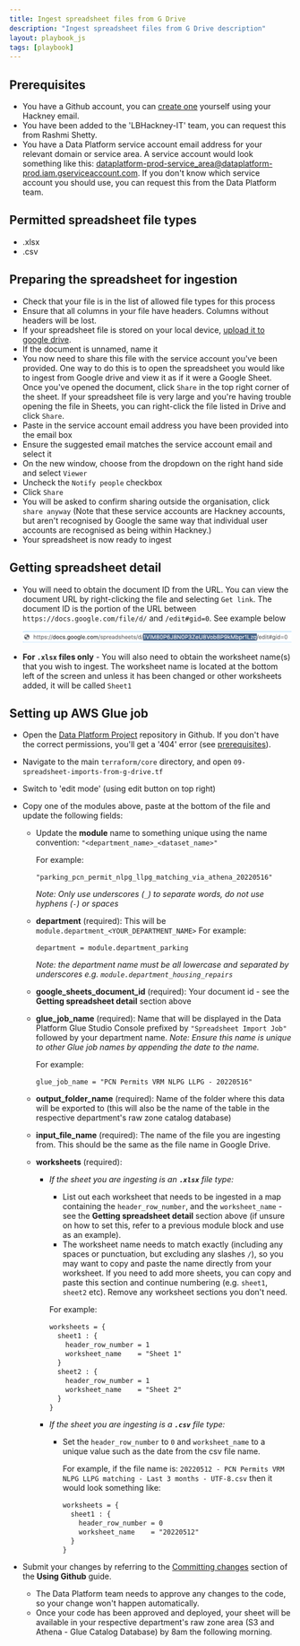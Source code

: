 ```yaml
---
title: Ingest spreadsheet files from G Drive
description: "Ingest spreadsheet files from G Drive description"
layout: playbook_js
tags: [playbook]
---
```


## Prerequisites

- You have a Github account, you can [create one][github_signup] yourself using your Hackney email.
- You have been added to the 'LBHackney-IT' team, you can request this from Rashmi Shetty.
- You have a Data Platform service account email address for your relevant domain or service area. A service account would look something like this: dataplatform-prod-service_area@dataplatform-prod.iam.gserviceaccount.com. If you don't know which service account you should use, you can request this from the Data Platform team.

## Permitted spreadsheet file types

- .xlsx
- .csv

## Preparing the spreadsheet for ingestion

- Check that your file is in the list of allowed file types for this process
- Ensure that all columns in your file have headers. Columns without headers will be lost.
- If your spreadsheet file is stored on your local device, [upload it to google drive](https://www.howtogeek.com/398570/how-to-import-an-excel-document-into-google-sheets/).
- If the document is unnamed, name it
- You now need to share this file with the service account you've been provided. One way to do this is to open the spreadsheet you would like to ingest from Google drive and view it as if it were a Google Sheet. Once you've opened the document, click `Share` in the top right corner of the sheet. If your spreadsheet file is very large and you're having trouble opening the file in Sheets, you can right-click the file listed in Drive and click `Share`.
- Paste in the service account email address you have been provided into the email box
- Ensure the suggested email matches the service account email and select it
- On the new window, choose from the dropdown on the right hand side and select `Viewer`
- Uncheck the `Notify people` checkbox
- Click `Share`
- You will be asked to confirm sharing outside the organisation, click `share anyway` (Note that these service accounts are Hackney accounts, but aren't recognised by Google the same way that individual user accounts are recognised as being within Hackney.)
- Your spreadsheet is now ready to ingest

## Getting spreadsheet detail

- You will need to obtain the document ID from the URL. 
  You can view the document URL by right-clicking the file and selecting `Get link`. 
  The document ID is the portion of the URL between `https://docs.google.com/file/d/` and `/edit#gid=0`. See example below

  ![spreadsheet id](../images/google_spreadsheet_id_example.png)

- **For `.xlsx` files only** - You will also need to obtain the worksheet name(s) that you wish to ingest.
  The worksheet name is located at the bottom left of the screen and unless it has been changed or other worksheets added, it will be called `Sheet1`

## Setting up AWS Glue job

- Open the [Data Platform Project](https://github.com/LBHackney-IT/data-platform) repository in Github. If you don't have the correct permissions, you'll get a '404' error (see [prerequisites](#prerequisites)).
- Navigate to the main `terraform/core` directory, and open `09-spreadsheet-imports-from-g-drive.tf`
- Switch to 'edit mode' (using edit button on top right)
- Copy one of the modules above, paste at the bottom of the file and update the following fields:

  -  Update the **module** name to something unique using the name convention: `"<department_name>_<dataset_name>"`
     
     For example: 
     ```
     "parking_pcn_permit_nlpg_llpg_matching_via_athena_20220516"
     ```
     *Note: Only use underscores (`_`) to separate words, do not use hyphens (`-`) or spaces* 
     
  - **department** (required): This will be `module.department_<YOUR_DEPARTMENT_NAME>`
     For example:

     ```
     department = module.department_parking
     ```

     _Note: the department name must be all lowercase and separated by underscores
     e.g. `module.department_housing_repairs`_

  - **google_sheets_document_id** (required): Your document id - see the **Getting spreadsheet detail** section above
    
  - **glue_job_name** (required): Name that will be displayed in the Data Platform Glue Studio Console prefixed by `"Spreadsheet Import Job"` followed by your department name.
    _Note: Ensure this name is unique to other Glue job names by appending the date to the name._
    
    For example:
    ```
    glue_job_name = "PCN Permits VRM NLPG LLPG - 20220516" 
    ```
    
  - **output_folder_name** (required): Name of the folder where this data will be exported to (this will also be the name of the table in the respective department's raw zone catalog database)
    
  - **input_file_name** (required): The name of the file you are ingesting from.
    This should be the same as the file name in Google Drive.

  - **worksheets** (required): 
    
    - *If the sheet you are ingesting is an **`.xlsx`** file type:*
      - List out each worksheet that needs to be ingested in a map containing the `header_row_number`, and the `worksheet_name` - see the **Getting spreadsheet detail** section above (if unsure on how to set this, refer to a previous module block and use as an example). 
      - The worksheet name needs to match exactly (including any spaces or punctuation, but excluding any slashes `/`), so you may want to copy and paste the name directly from your worksheet. 
    If you need to add more sheets, you can copy and paste this section and continue numbering (e.g. `sheet1`, `sheet2` etc). 
    Remove any worksheet sections you don't need.
    
      For example:
      ```
      worksheets = {
        sheet1 : {
          header_row_number = 1
          worksheet_name    = "Sheet 1"
        }
        sheet2 : {
          header_row_number = 1
          worksheet_name    = "Sheet 2"
        }
      }
      ```
    
    - *If the sheet you are ingesting is a **`.csv`** file type:*
      - Set the `header_row_number` to `0` and `worksheet_name` to a unique value such as the date from the csv file name.
  
        For example, if the file name is:
        `20220512 - PCN Permits VRM NLPG LLPG matching - Last 3 months - UTF-8.csv`
        then it would look something like:
        ```
        worksheets = {
          sheet1 : {
            header_row_number = 0
            worksheet_name    = "20220512"
          }
        }
        ```
  
- Submit your changes by referring to the [Committing changes][committing-changes] section of the **Using Github** guide.
  - The Data Platform team needs to approve any changes to the code, so your change won't happen automatically.
  - Once your code has been approved and deployed, your sheet will be available in your respective department's raw zone area (S3 and Athena - Glue Catalog Database) by 8am the following morning. 

[aws_cron_expressions]: https://docs.aws.amazon.com/AmazonCloudWatch/latest/events/ScheduledEvents.html#CronExpressions
[github_signup]: https://github.com/signup
[committing-changes]: ../getting-set-up/using-github#committing-your-changes-to-the-data-platform-project

